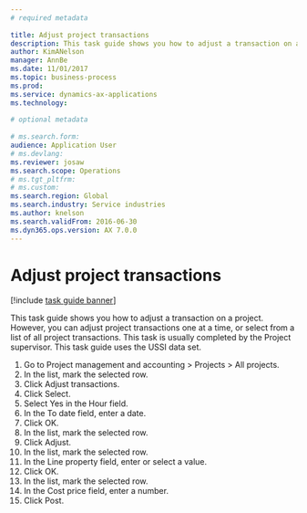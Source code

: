 ```yaml
--- 
# required metadata 
 
title: Adjust project transactions
description: This task guide shows you how to adjust a transaction on a project.  
author: KimANelson
manager: AnnBe 
ms.date: 11/01/2017
ms.topic: business-process 
ms.prod:  
ms.service: dynamics-ax-applications 
ms.technology:  
 
# optional metadata 
 
# ms.search.form:   
audience: Application User 
# ms.devlang:  
ms.reviewer: josaw
ms.search.scope: Operations 
# ms.tgt_pltfrm:  
# ms.custom:  
ms.search.region: Global
ms.search.industry: Service industries
ms.author: knelson
ms.search.validFrom: 2016-06-30 
ms.dyn365.ops.version: AX 7.0.0 
---
```

# Adjust project transactions

[!include [task guide banner](../../includes/task-guide-banner.md)]

This task guide shows you how to adjust a transaction on a project. However, you can adjust project transactions one at a time, or select from a list of all project transactions. This task is usually completed by the Project supervisor. This task guide uses the USSI data set.

1. Go to Project management and accounting > Projects > All projects. 
2. In the list, mark the selected row. 
3. Click Adjust transactions. 
4. Click Select. 
5. Select Yes in the Hour field. 
6. In the To date field, enter a date. 
7. Click OK. 
8. In the list, mark the selected row. 
9. Click Adjust. 
10. In the list, mark the selected row. 
11. In the Line property field, enter or select a value. 
12. Click OK. 
13. In the list, mark the selected row. 
14. In the Cost price field, enter a number. 
15. Click Post. 

